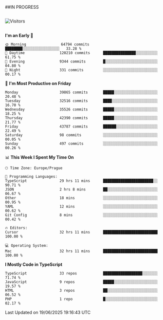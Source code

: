 ##IN PROGRESS
##
![Visitors](https://komarev.com/ghpvc/?username=petrbui&style=for-the-badge&label=Visitors+👀)



##
<!--
[![My GitHub stats](https://github-readme-stats.vercel.app/api?username=petrbui&theme=github_dark)](https://github.com/anuraghazra/github-readme-stats)

[![My wakatime stats](https://github-readme-stats.vercel.app/api/wakatime?username=petrbui&theme=github_dark)](https://github.com/anuraghazra/github-readme-stats)
-->
<!--START_SECTION:waka-->
**I'm an Early 🐤** 

```text
🌞 Morning                64794 commits       ████████░░░░░░░░░░░░░░░░░   33.28 % 
🌆 Daytime                120210 commits      ███████████████░░░░░░░░░░   61.75 % 
🌃 Evening                9344 commits        █░░░░░░░░░░░░░░░░░░░░░░░░   04.80 % 
🌙 Night                  331 commits         ░░░░░░░░░░░░░░░░░░░░░░░░░   00.17 % 
```
📅 **I'm Most Productive on Friday** 

```text
Monday                   39865 commits       █████░░░░░░░░░░░░░░░░░░░░   20.48 % 
Tuesday                  32516 commits       ████░░░░░░░░░░░░░░░░░░░░░   16.70 % 
Wednesday                35526 commits       █████░░░░░░░░░░░░░░░░░░░░   18.25 % 
Thursday                 42390 commits       █████░░░░░░░░░░░░░░░░░░░░   21.77 % 
Friday                   43787 commits       ██████░░░░░░░░░░░░░░░░░░░   22.49 % 
Saturday                 98 commits          ░░░░░░░░░░░░░░░░░░░░░░░░░   00.05 % 
Sunday                   497 commits         ░░░░░░░░░░░░░░░░░░░░░░░░░   00.26 % 
```


📊 **This Week I Spent My Time On** 

```text
🕑︎ Time Zone: Europe/Prague

💬 Programming Languages: 
TypeScript               29 hrs 11 mins      ███████████████████████░░   90.71 % 
JSON                     2 hrs 8 mins        ██░░░░░░░░░░░░░░░░░░░░░░░   06.67 % 
Other                    18 mins             ░░░░░░░░░░░░░░░░░░░░░░░░░   00.95 % 
YAML                     12 mins             ░░░░░░░░░░░░░░░░░░░░░░░░░   00.62 % 
Git Config               8 mins              ░░░░░░░░░░░░░░░░░░░░░░░░░   00.42 % 

🔥 Editors: 
Cursor                   32 hrs 11 mins      █████████████████████████   100.00 % 

💻 Operating System: 
Mac                      32 hrs 11 mins      █████████████████████████   100.00 % 
```

**I Mostly Code in TypeScript** 

```text
TypeScript               33 repos            ██████████████████░░░░░░░   71.74 % 
JavaScript               9 repos             █████░░░░░░░░░░░░░░░░░░░░   19.57 % 
HTML                     3 repos             ██░░░░░░░░░░░░░░░░░░░░░░░   06.52 % 
PHP                      1 repo              █░░░░░░░░░░░░░░░░░░░░░░░░   02.17 % 
```




 Last Updated on 19/06/2025 19:16:43 UTC
<!--END_SECTION:waka-->
